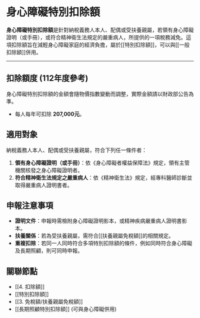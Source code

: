 # 身心障礙特別扣除額

**身心障礙特別扣除額**是針對納稅義務人本人、配偶或受扶養親屬，若領有身心障礙證明（或手冊），或符合精神衛生法規定的嚴重病人，所提供的一項稅務減免。這項扣除額旨在減輕身心障礙家庭的經濟負擔，屬於[[特別扣除額]]，可以與[[一般扣除額]]併用。

---

## 扣除額度 (112年度參考)

身心障礙特別扣除額的金額會隨物價指數變動而調整，實際金額請以財政部公告為準。

-   每人每年可扣除 **207,000元**。

## 適用對象

納稅義務人本人、配偶或受扶養親屬，符合下列任一條件者：

1.  **領有身心障礙證明（或手冊）**：依《身心障礙者權益保障法》規定，領有主管機關核發之身心障礙證明者。
2.  **符合精神衛生法規定之嚴重病人**：依《精神衛生法》規定，經專科醫師診斷並取得嚴重病人證明書者。

## 申報注意事項

-   **證明文件**：申報時需檢附身心障礙證明影本，或精神疾病嚴重病人證明書影本。
-   **扶養關係**：若為受扶養親屬，需符合[[扶養親屬免稅額]]的相關規定。
-   **重複扣除**：若同一人同時符合多項特別扣除額的條件，例如同時符合身心障礙及長期照顧，則可同時申報。

## 關聯節點
- [[4. 扣除額]]
- [[特別扣除額]]
- [[3. 免稅額/扶養親屬免稅額]]
- [[長期照顧特別扣除額]] (可與身心障礙併用)
